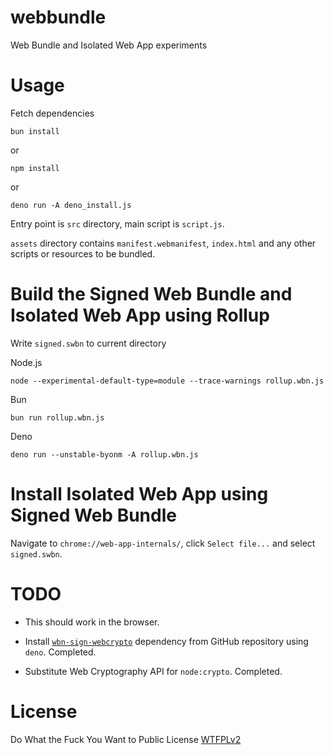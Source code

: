 # webbundle
Web Bundle and Isolated Web App experiments

# Usage

Fetch dependencies

```
bun install
```

or 

```
npm install
```

or 

```
deno run -A deno_install.js
```


Entry point is `src` directory, main script is `script.js`.

`assets` directory contains `manifest.webmanifest`, `index.html` and any other scripts or resources to be bundled.

# Build the Signed Web Bundle and Isolated Web App using Rollup

Write `signed.swbn` to current directory

Node.js 
```
node --experimental-default-type=module --trace-warnings rollup.wbn.js
```

Bun
```
bun run rollup.wbn.js
```

Deno
```
deno run --unstable-byonm -A rollup.wbn.js
```

# Install Isolated Web App using Signed Web Bundle

Navigate to `chrome://web-app-internals/`, click `Select file...` and select `signed.swbn`.

# TODO

- This should work in the browser.

- Install [`wbn-sign-webcrypto`](https://github.com/guest271314/wbn-sign-webcrypto) dependency from GitHub repository using `deno`. Completed.

- Substitute Web Cryptography API for `node:crypto`. Completed.


# License
Do What the Fuck You Want to Public License [WTFPLv2](http://www.wtfpl.net/about/)
